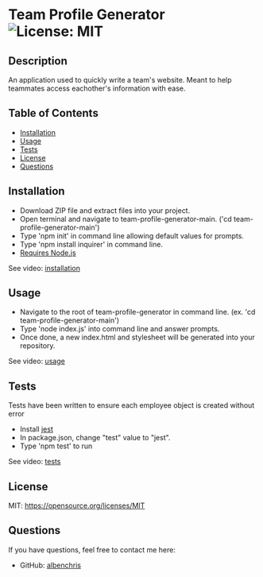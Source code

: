 # Team Profile Generator ![License: MIT](https://img.shields.io/badge/License-MIT-yellow.svg)

## Description
An application used to quickly write a team's website. Meant to help teammates access eachother's information with ease.

## Table of Contents
* [Installation](#installation)
* [Usage](#usage)
* [Tests](#tests)
* [License](#license)
* [Questions](#questions)


## Installation
* Download ZIP file and extract files into your project.
* Open terminal and navigate to team-profile-generator-main. ('cd team-profile-generator-main')
* Type 'npm init' in command line allowing default values for prompts.
* Type 'npm install inquirer' in command line.
* [Requires Node.js](https://nodejs.org/en/)

See video:
[installation](https://drive.google.com/file/d/17KHVgxxAqjwd3EWArx6xOcdcI4dSROTa/view)

## Usage
* Navigate to the root of team-profile-generator in command line. (ex. 'cd team-profile-generator-main')
* Type 'node index.js' into command line and answer prompts.
* Once done, a new index.html and stylesheet will be generated into your repository.

See video:
[usage](https://drive.google.com/file/d/18iVSZJVuulMbKtCIiR69Uw5jLDtidQaW/view)

## Tests
Tests have been written to ensure each employee object is created without error
* Install [jest](https://jestjs.io/docs/en/getting-started)
* In package.json, change "test" value to "jest".
* Type 'npm test' to run

See video:
[tests](https://drive.google.com/file/d/1t36AdpYv7_JA6i7wxADC_ksWg7YUJvTT/view)

## License
MIT: https://opensource.org/licenses/MIT

## Questions
If you have questions, feel free to contact me here:
* GitHub: [albenchris](https://github.com/albenchris)


